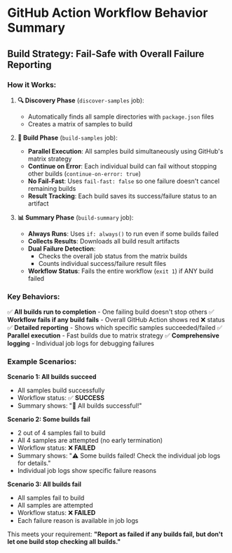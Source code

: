 # GitHub Action Workflow Behavior Summary

## Build Strategy: Fail-Safe with Overall Failure Reporting

### How it Works:

1. **🔍 Discovery Phase** (`discover-samples` job):
   - Automatically finds all sample directories with `package.json` files
   - Creates a matrix of samples to build

2. **🔨 Build Phase** (`build-samples` job):
   - **Parallel Execution**: All samples build simultaneously using GitHub's matrix strategy
   - **Continue on Error**: Each individual build can fail without stopping other builds (`continue-on-error: true`)
   - **No Fail-Fast**: Uses `fail-fast: false` so one failure doesn't cancel remaining builds
   - **Result Tracking**: Each build saves its success/failure status to an artifact

3. **📊 Summary Phase** (`build-summary` job):
   - **Always Runs**: Uses `if: always()` to run even if some builds failed
   - **Collects Results**: Downloads all build result artifacts
   - **Dual Failure Detection**:
     - Checks the overall job status from the matrix builds
     - Counts individual success/failure result files
   - **Workflow Status**: Fails the entire workflow (`exit 1`) if ANY build failed

### Key Behaviors:

✅ **All builds run to completion** - One failing build doesn't stop others
✅ **Workflow fails if any build fails** - Overall GitHub Action shows red ❌ status
✅ **Detailed reporting** - Shows which specific samples succeeded/failed
✅ **Parallel execution** - Fast builds due to matrix strategy
✅ **Comprehensive logging** - Individual job logs for debugging failures

### Example Scenarios:

**Scenario 1: All builds succeed**
- All samples build successfully
- Workflow status: ✅ **SUCCESS**
- Summary shows: "🎉 All builds successful!"

**Scenario 2: Some builds fail**
- 2 out of 4 samples fail to build
- All 4 samples are attempted (no early termination)
- Workflow status: ❌ **FAILED**
- Summary shows: "⚠️ Some builds failed! Check the individual job logs for details."
- Individual job logs show specific failure reasons

**Scenario 3: All builds fail**
- All samples fail to build
- All samples are attempted
- Workflow status: ❌ **FAILED**
- Each failure reason is available in job logs

This meets your requirement: **"Report as failed if any builds fail, but don't let one build stop checking all builds."**